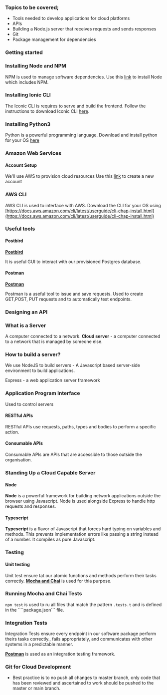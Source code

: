 
### Topics to be covered;

- Tools needed to develop applications for cloud platforms
- APIs
- Building a Node.js server that receives requests and sends responses
- Git
- Package management for dependencies

### Getting started

### Installing Node and NPM 
NPM is used to manage software dependencies.
Use this [link](https://nodejs.org/en/download/) to install Node which includes NPM.

### Installing Ionic CLI

The Iconic CLI is requires to serve and build the frontend. Follow the instructions to download Iconic CLI [here](https://ionicframework.com/docs/installation/cli).

### Installing Python3

Python is a powerful programming language. Download and install python for your OS [here](https://www.python.org/downloads/)

### Amazon Web Services
  
#### Account Setup

We'll use AWS to provision cloud resources
Use this [link](https://portal.aws.amazon.com/billing/signup#/) to create a new account

### AWS CLI 

AWS CLI is used to interface with AWS. Download the CLI for your OS using [https://docs.aws.amazon.com/cli/latest/userguide/cli-chap-install.html](https://docs.aws.amazon.com/cli/latest/userguide/cli-chap-install.html)

### Useful tools 

#### Postbird

**[Postbird](https://github.com/paxa/postbird)**

It is useful GUI to interact with our provisioned Postgres database.

#### Postman

**[Postman](https://www.getpostman.com/downloads/)**

Postman is a useful tool to issue and save requests.
Used to create GET,POST, PUT  requests and to automatically test endpoints.

### Designing an API

### What is a Server
A computer connected to a network.
**Cloud server** - a computer connected to a network that is managed by someone else.

### How to build a server?

We use NodeJS to build servers - A Javascript  based server-side environment to build applications.

Express - a web application server framework

### Application Program Interface

Used to control servers

#### RESTful APIs

RESTful APIs use requests, paths, types and bodies to perform a specific action.

#### Consumable APIs

Consumable APIs are APIs that are accessible to those outside the organisation. 

### Standing Up a Cloud Capable Server

#### Node 

**Node** is a powerful framework for building network applications outside the browser using Javascript.
Node is used alongside Express to handle http requests and responses.

#### Typescript

**Typescript** is a flavor of Javascript that forces hard typing on variables and methods.
This prevents implementation errors like passing a string instead of a number.
It compiles as pure Javascript.

### Testing

#### Unit testing

Unit test ensure tat our atomic functions and methods perform their tasks correctly. **[Mocha and Chai](https://mochajs.org/)** is used for thia purpose.

### Running Mocha and Chai Tests

```npm test``` is used to ru all files that match the pattern ```.tests.t``` and is defined in the ````package.json``` file.

### Integration Tests

Integration Tests ensure every endpoint in our software package perform theirs tasks correctly., fails appropriately, and communicates with other systems in a predictable manner.

**[Postman](https://www.getpostman.com/)** is used as an integration testing framework.

### Git for Cloud Development

- Best practice is to no push all changes to master branch, only code that has been reviewed and ascertained to work should be pushed to the master or main branch.
